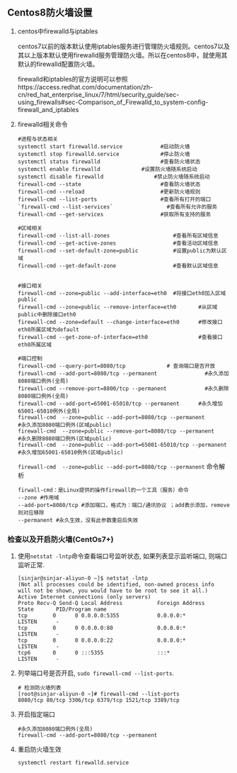 
## Centos8防火墙设置

1. centos中firewalld与iptables

   centos7以前的版本默认使用iptables服务进行管理防火墙规则。centos7以及其以上版本默认使用firewalld服务管理防火墙。所以在centos8中，就使用其默认的firewalld配置防火墙。

   firewalld和iptables的官方说明可以参照https://access.redhat.com/documentation/zh-cn/red_hat_enterprise_linux/7/html/security_guide/sec-using_firewalls#sec-Comparison_of_Firewalld_to_system-config-firewall_and_iptables

2. firewalld相关命令

   ```shell
   #进程与状态相关
   systemctl start firewalld.service            #启动防火墙  
   systemctl stop firewalld.service             #停止防火墙  
   systemctl status firewalld                   #查看防火墙状态
   systemctl enable firewalld             #设置防火墙随系统启动
   systemctl disable firewalld                #禁止防火墙随系统启动
   firewall-cmd --state                         #查看防火墙状态  
   firewall-cmd --reload                        #更新防火墙规则   
   firewall-cmd --list-ports                    #查看所有打开的端口  
   `firewall-cmd --list-services`                 #查看所有允许的服务  
   firewall-cmd --get-services                  #获取所有支持的服务  

   #区域相关
   firewall-cmd --list-all-zones                    #查看所有区域信息  
   firewall-cmd --get-active-zones                  #查看活动区域信息  
   firewall-cmd --set-default-zone=public           #设置public为默认区域  
   firewall-cmd --get-default-zone                  #查看默认区域信息  


   #接口相关
   firewall-cmd --zone=public --add-interface=eth0  #将接口eth0加入区域public
   firewall-cmd --zone=public --remove-interface=eth0       #从区域public中删除接口eth0  
   firewall-cmd --zone=default --change-interface=eth0      #修改接口eth0所属区域为default  
   firewall-cmd --get-zone-of-interface=eth0                #查看接口eth0所属区域  

   #端口控制
   firewall-cmd --query-port=8080/tcp             # 查询端口是否开放
   firewall-cmd --add-port=8080/tcp --permanent               #永久添加8080端口例外(全局)
   firewall-cmd --remove-port=8800/tcp --permanent            #永久删除8080端口例外(全局)
   firewall-cmd --add-port=65001-65010/tcp --permanent      #永久增加65001-65010例外(全局)  
   firewall-cmd  --zone=public --add-port=8080/tcp --permanent            #永久添加8080端口例外(区域public)
   firewall-cmd  --zone=public --remove-port=8080/tcp --permanent         #永久删除8080端口例外(区域public)
   firewall-cmd  --zone=public --add-port=65001-65010/tcp --permanent   #永久增加65001-65010例外(区域public) 
   ```

   
   `firewall-cmd  --zone=public --add-port=8080/tcp --permanent` 命令解析

   ```shell
   firwall-cmd：是Linux提供的操作firewall的一个工具（服务）命令
   --zone #作用域
   --add-port=8080/tcp #添加端口，格式为：端口/通讯协议 ；add表示添加，remove则对应移除
   --permanent #永久生效，没有此参数重启后失效
   ```


### 检查以及开启防火墙(CentOs7+)

1. 使用`netstat -lntp`命令查看端口号监听状态, 如果列表显示监听端口, 则端口监听正常.

   ```shell
   [sinjar@sinjar-aliyun-0 ~]$ netstat -lntp
   (Not all processes could be identified, non-owned process info
   will not be shown, you would have to be root to see it all.)
   Active Internet connections (only servers)
   Proto Recv-Q Send-Q Local Address           Foreign Address         State       PID/Program name    
   tcp        0      0 0.0.0.0:5355            0.0.0.0:*               LISTEN      -                   
   tcp        0      0 0.0.0.0:80              0.0.0.0:*               LISTEN      -                   
   tcp        0      0 0.0.0.0:22              0.0.0.0:*               LISTEN      -                   
   tcp6       0      0 :::5355                 :::*                    LISTEN      -      
   ```

2. 列举端口号是否开启, `sudo firewall-cmd --list-ports`.

   ```shell
   # 检测防火墙列表
   [root@sinjar-aliyun-0 ~]# firewall-cmd --list-ports                   
   8080/tcp 80/tcp 3306/tcp 6379/tcp 1521/tcp 3389/tcp
   ```

3. 开启指定端口

   ```shell
   #永久添加8080端口例外(全局)
   firewall-cmd --add-port=8080/tcp --permanent
   ```

4. 重启防火墙生效

   ```shell
   systemctl restart firewalld.service
   ```
